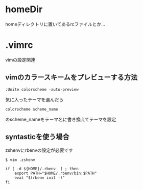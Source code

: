 homeDir
=======
homeディレクトリに置いてあるrcファイルとか...

# .vimrc
vimの設定関連

## vimのカラースキームをプレビューする方法
```vim
:Unite colorscheme -auto-preview
```
気に入ったテーマを選んだら
```vim
colorscheme scheme_name
```
のscheme_nameをテーマ名に書き換えてテーマを設定

## syntasticを使う場合
zshenvにrbenvの設定が必要です

```zsh
$ vim .zshenv
```

```vim
if [ -d ${HOME}/.rbenv  ] ; then
    export PATH="$HOME/.rbenv/bin:$PATH"
    eval "$(rbenv init -)"
fi
```
